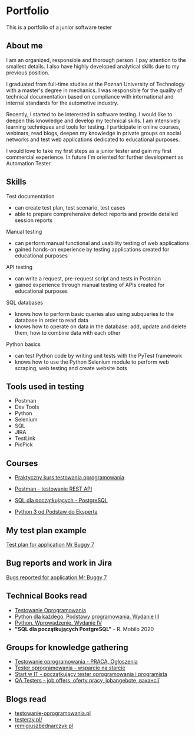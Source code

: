 # Portfolio
This is a portfolio of a junior software tester

## About me

I am an organized, responsible and thorough person. I pay attention to the smallest details. I also have highly developed analytical skills due to my previous position.

I graduated from full-time studies at the Poznań University of Technology with a master's degree in mechanics. I was responsible for the quality of technical documentation based on compliance with international and internal standards for the automotive industry.

Recently, I started to be interested in software testing. I would like to deepen this knowledge and develop my technical skills. I am intensively learning techniques and tools for testing. I participate in online courses, webinars, read blogs, deepen my knowledge in private groups on social networks and test web applications dedicated to educational purposes. 

I would love to take my first steps as a junior tester and gain my first commercial experience. In future I'm oriented for further development as Automation Tester.

## Skills

Test documentation

* can create test plan, test scenario, test cases
* able to prepare comprehensive defect reports and provide detailed session reports

Manual testing

* can perform manual functional and usability testing of web applications
* gained hands-on experience by testing applications created for educational purposes

API testing

* can write a request, pre-request script and tests in Postman
* gained experience through manual testing of APIs created for educational purposes

SQL databases

* knows how to perform basic queries also using subqueries to the database in order to read data
* knows how to operate on data in the database: add, update and delete them, how to combine data with each other

Python basics

* can test Python code by writing unit tests with the PyTest framework
* knows how to use the Python Selenium module to perform web scraping, web testing and create website bots

## Tools used in testing

* Postman
* Dev Tools
* Python
* Selenium
* SQL
* JIRA
* TestLink
* PicPick


## Courses

* [Praktyczny kurs testowania oprogramowania](https://www.udemy.com/courses/search/?src=ukw&q=Praktyczny+kurs+testowania+oprogramowania)

* [Postman - testowanie REST API](https://www.udemy.com/course/kurs-postman/)

* [SQL dla początkujących - PostgreSQL](https://www.udemy.com/course/sql-dla-poczatkujacych-postgresql-z-podrecznikiem-pdf/?src=sac&kw=sql+dla+pocz%C4%85tkuj%C4%85cych)

* [Python 3 od Podstaw do Eksperta](https://www.udemy.com/course/python-od-podstaw-dla-poczatkujacych/)

## 


## My test plan example

[Test plan for application Mr Buggy 7]()

## Bug reports and work in Jira

[Bugs reported for application Mr Buggy 7](https://tester-krzysztof.atlassian.net/jira/software/projects/MRBUG/boards/2)


## Technical Books read

* [Testowanie Oprogramowania](https://pwicherski.gitbook.io/testowanie-oprogramowania/)
* [Python dla każdego. Podstawy programowania. Wydanie III](https://helion.pl/ksiazki/python-dla-kazdego-podstawy-programowania-wydanie-iii-michael-dawson,pytdk3.htm#format/e)
* [Python. Wprowadzenie. Wydanie IV](https://helion.pl/ksiazki/python-wprowadzenie-wydanie-iv-mark-lutz,pytho4.htm#format/e)
* **"SQL dla początkujących PostgreSQL"** - R. Mobilo 2020

## Groups for knowledge gathering

* [Testowanie oprogramowania - PRACA, Ogłoszenia](https://www.facebook.com/groups/testowanieoprogramowaniapraca/)
* [Tester oprogramowania - wsparcie na starcie](https://www.facebook.com/groups/testeroprogramowania/)
* [Start w IT - początkujący tester oprogramowania i programista](https://www.facebook.com/groups/czyitjestdlamnie/)
* [QA Testers - job offers, oferty pracy, jobangebote, вакансії](https://www.facebook.com/groups/808752555920542)

## Blogs read

* [testowanie-oprogramowania.pl](https://testowanie-oprogramowania.pl/blog/)
* [testerzy.pl/](https://testerzy.pl/)
* [remigiuszbednarczyk.pl](https://remigiuszbednarczyk.pl/)

